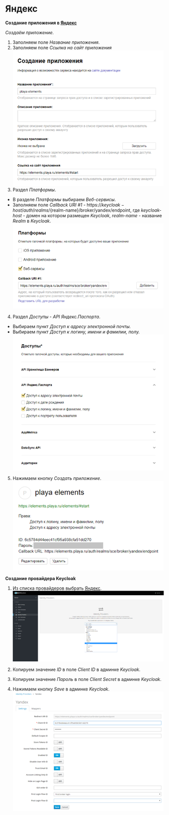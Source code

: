 # Яндекс

**Создание приложения в [Яндекс](https://oauth.yandex.ru/client/new)**

_Создаём приложение._
1. Заполняем поле *Название приложения*.
2. Заполняем поле *Ссылка на сайт приложения*
![Общие настройки приложения](screenshots/yandex_provider_1.png)
3. Раздел *Платформы*.
+ В разделе *Платформы* выбираем *Веб-сервисы*.
+ Заполняем поле *Callback URI #1* - https://${keycloak-host}/auth/realms/${realm-name}/broker/yandex/endpoint, где
 _keycloak-host_ - домен на котором размещен _Keycloak_,
 _realm-name_ - название _Realm_ в _Keycloak_.
 ![Раздел платформы](screenshots/yandex_provider_2.png)
4. Раздел *Доступы* - *API Яндекс.Паспорта*.
+ Выбираем пункт _Доступ к адресу электронной почты._
+ Выбираем пункт _Доступ к логину, имени и фамилии, полу._
 ![Раздел Доступы](screenshots/yandex_provider_3.png)
5. Нажимаем кнопку *Создать приложение*.
 ![Созданое приложение Яндекс](screenshots/yandex_provider_4.png)

**Создание провайдера Keycloak**
1. Из списка провайдеров выбрать [Яндекс](https://yandex.ru).
![Выбор Яндекс провайдера](screenshots/yandex_provider_5.png)

2. Копируем значение *ID* в поле *Client ID* в админке *Keycloak*.
3. Копируем значение *Пароль* в поле *Client Secret* в админке *Keycloak*.
4. Нажимаем кнопку *Save* в админке *Keycloak*.
![Создание провайдера Keycloak](screenshots/yandex_provider_6.png)